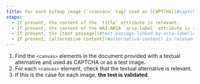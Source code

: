 ```yaml
---
title: For each bitmap image (`<canvas>` tag) used as [CAPTCHA](#captcha) or as [image-test](#image-test), having a [textual alternative](#textual-alternative-image ) or [alternative content](#alternative-content), is this alternative relevant?
steps:
  - If present, the content of the `title` attribute is relevant.
  - If present, the content of the WAI-ARIA `aria-label` attribute is relevant.
  - If present, the [text passage](#text-passage-linked-by-aria-labelledby-or-aria-describedby) associated via the WAI-ARIA attribute `aria-labelledby` is relevant .
  - If present, [alternative content](#alternative-content) is relevant.
---
```


1. Find the `<canvas>` elements in the document provided with a textual alternative and used as CAPTCHA or as a test image.
2. For each `<canvas>` element, check that the textual alternative is relevant.
3. If this is the case for each image, **the test is validated**.
